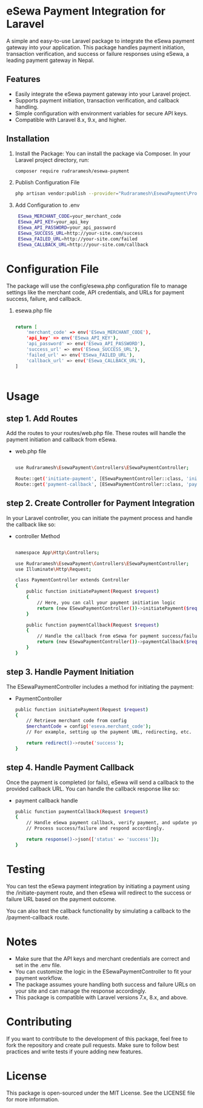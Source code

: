 # eSewa Payment Integration for Laravel


A simple and easy-to-use Laravel package to integrate the eSewa payment gateway into your application. This package handles payment initiation, transaction verification, and success or failure responses using eSewa, a leading payment gateway in Nepal.


## Features
* Easily integrate the eSewa payment gateway into your Laravel project.
* Supports payment initiation, transaction verification, and callback handling.
* Simple configuration with environment variables for secure API keys.
* Compatible with Laravel 8.x, 9.x, and higher.

## Installation
1.  Install the Package:
    You can install the package via Composer. In your Laravel project directory, run:
    ```bash
    composer require rudraramesh/esewa-payment

2. Publish Configuration File
   ```bash
   php artisan vendor:publish --provider="Rudraramesh\EsewaPayment\Providers\ESewaPaymentServiceProvider" --tag=config

3. Add Configuration to .env
   ```bash
    ESewa_MERCHANT_CODE=your_merchant_code
    ESewa_API_KEY=your_api_key
    ESewa_API_PASSWORD=your_api_password
    ESewa_SUCCESS_URL=http://your-site.com/success
    ESewa_FAILED_URL=http://your-site.com/failed
    ESewa_CALLBACK_URL=http://your-site.com/callback

# Configuration File
The package will use the config/esewa.php configuration file to manage settings like the merchant code, API credentials, and URLs for payment success, failure, and callback.

1. esewa.php file
    ```bash

    return [
        'merchant_code' => env('ESewa_MERCHANT_CODE'),
        'api_key' => env('ESewa_API_KEY'),
        'api_password' => env('ESewa_API_PASSWORD'),
        'success_url' => env('ESewa_SUCCESS_URL'),
        'failed_url' => env('ESewa_FAILED_URL'),
        'callback_url' => env('ESewa_CALLBACK_URL'),
    ]
         
# Usage

## step 1. Add Routes
Add the routes to your routes/web.php file. These routes will handle the payment initiation and callback from eSewa.
* web.php file
    ```bash

    use Rudraramesh\EsewaPayment\Controllers\ESewaPaymentController;

    Route::get('initiate-payment', [ESewaPaymentController::class, 'initiatePayment']);
    Route::get('payment-callback', [ESewaPaymentController::class, 'paymentCallback']);

## step 2. Create Controller for Payment Integration
In your Laravel controller, you can initiate the payment process and handle the callback like so:
* controller Method
    ```bash

    namespace App\Http\Controllers;

    use Rudraramesh\EsewaPayment\Controllers\ESewaPaymentController;
    use Illuminate\Http\Request;

    class PaymentController extends Controller
    {
        public function initiatePayment(Request $request)
        {
            // Here, you can call your payment initiation logic
            return (new ESewaPaymentController())->initiatePayment($request);
        }

        public function paymentCallback(Request $request)
        {
            // Handle the callback from eSewa for payment success/failure
            return (new ESewaPaymentController())->paymentCallback($request);
        }
    }

## step 3. Handle Payment Initiation
The ESewaPaymentController includes a method for initiating the payment:
* PaymentController
    ```bash
    public function initiatePayment(Request $request)
    {
        // Retrieve merchant code from config
        $merchantCode = config('eseva.merchant_code');
        // For example, setting up the payment URL, redirecting, etc.

        return redirect()->route('success');
    }

## step 4. Handle Payment Callback

Once the payment is completed (or fails), eSewa will send a callback to the provided callback URL. You can handle the callback response like so:
* payment callback handle
    ```bash
    public function paymentCallback(Request $request)
    {
        // Handle eSewa payment callback, verify payment, and update your system.
        // Process success/failure and respond accordingly.

        return response()->json(['status' => 'success']);
    }


# Testing
You can test the eSewa payment integration by initiating a payment using the /initiate-payment route, and then eSewa will redirect to the success or failure URL based on the payment outcome.

You can also test the callback functionality by simulating a callback to the /payment-callback route.


# Notes
* Make sure that the API keys and merchant credentials are correct and set in the .env file.
* You can customize the logic in the ESewaPaymentController to fit your payment workflow.
* The package assumes youre handling both success and failure URLs on your site and can manage the response accordingly.
* This package is compatible with Laravel versions 7.x, 8.x, and above.


# Contributing
If you want to contribute to the development of this package, feel free to fork the repository and create pull requests. Make sure to follow best practices and write tests if youre adding new features.


# License
This package is open-sourced under the MIT License. See the LICENSE file for more information.



